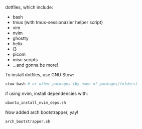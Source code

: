 dotfiles, which include:
- bash
- tmux (with tmux-sessionazier helper script)
- vim
- nvim
- ghostty
- helix
- i3
- picom
- misc scripts
- ...and gonna be more!

To install dotfiles, use GNU Stow:
```bash
stow bash # or other packages (by name of packages/folders)
```

if using nvim, install dependencies with:
```bash
ubuntu_install_nvim_deps.sh
```
Now added arch bootstrapper, yay!

```bash
arch_bootstrapper.sh
```
